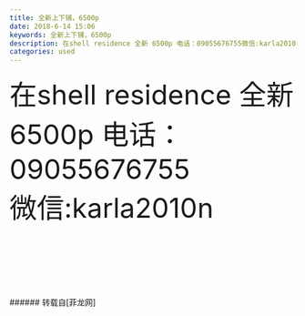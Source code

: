 ```yaml
---
title: 全新上下铺，6500p
date: 2018-6-14 15:06
keywords: 全新上下铺，6500p
description: 在shell residence 全新 6500p 电话：09055676755微信:karla2010n
categories: used
---
```

<td class="t_f" id="postmessage_1420154">

<font size="7">在shell residence 全新 6500p </font><font size="7">电话：09055676755</font><br/>
<font size="7">微信:karla2010n</font><br/>
<font size="7"><br/>
</font><br/>
<br/>
<br/>
</td>
###### 转载自[菲龙网]